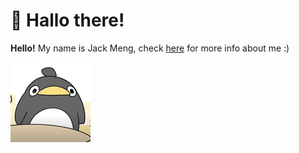 # 🍵 Hallo there!

**Hello!** My name is Jack Meng, check [here](https://exoad.github.io/exoad/mds/Main.html) for more info about me :) 

![](860560805371838485.png)
